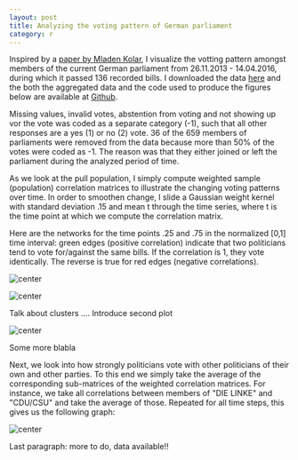 ```yaml
---
layout: post
title: Analyzing the voting pattern of German parliament
category: r
---
```


Inspired by a [paper by Mladen Kolar](http://arxiv.org/abs/0812.5087), I visualize the votting pattern amongst members of the current German parliament from 26.11.2013 - 14.04.2016, during which it passed 136 recorded bills. I downloaded the data [here](https://www.bundestag.de/abstimmung) and the both the aggregated data and the code used to produce the figures below are available at [Github](http://arxiv.org/abs/1510.05677).

Missing values, invalid votes, abstention from voting and not showing up vor the vote was coded as a separate category (-1), such that all other responses are a yes (1) or no (2) vote. 36 of the 659 members of parliaments were removed from the data because more than 50% of the votes were coded as -1. The reason was that they either joined or left the parliament during the analyzed period of time.

As we look at the pull population, I simply compute weighted sample (population) correlation matrices to illustrate the changing voting patterns over time. In order to smoothen change, I slide a Gaussian weight kernel with standard deviation .15 and mean t through the time series, where t is the time point at which we compute the correlation matrix.

Here are the networks for the time points .25 and .75 in the normalized [0,1] time interval: green edges (positive correlation) indicate that two politicians tend to vote for/against the same bills. If the correlation is 1, they vote identically. The reverse is true for red edges (negative correlations).

![center](http://jmbh.github.io//figs/2016-04-24-Analyzing-Voting-Pattern-of-German-Parliament/bundestag18_cor_t25.jpg) 

![center](http://jmbh.github.io//figs/2016-04-24-Analyzing-Voting-Pattern-of-German-Parliament/legend.jpg) 

Talk about clusters .... Introduce second plot

![center](http://jmbh.github.io//figs/2016-04-24-Analyzing-Voting-Pattern-of-German-Parliament/bundestag18_cor_t25.jpg) 

Some more blabla
 

Next, we look into how strongly politicians vote with other politicians of their own and other parties. To this end we simply take the average of the corresponding sub-matrices of the weighted correlation matrices. For instance, we take all correlations between members of "DIE LINKE" and "CDU/CSU" and take the average of those. Repeated for all time steps, this gives us the following graph:


![center](http://jmbh.github.io//figs/2016-04-24-Analyzing-Voting-Pattern-of-German-Parliament/agreement_over_time.jpg) 




Last paragraph: more to do, data available!!